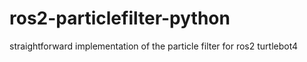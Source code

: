 # ros2-particlefilter-python
straightforward implementation of the particle filter for ros2 turtlebot4
